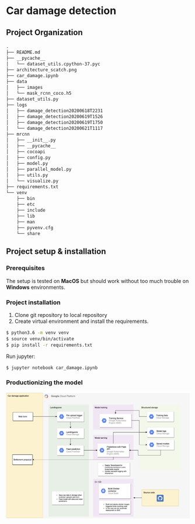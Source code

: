 # Car damage detection

## Project Organization

```
.
├── README.md
├── __pycache__
│   └── dataset_utils.cpython-37.pyc
├── architecture_scatch.png
├── car_damage.ipynb
├── data
│   ├── images
│   └── mask_rcnn_coco.h5
├── dataset_utils.py
├── logs
│   ├── damage_detection20200618T2231
│   ├── damage_detection20200619T1526
│   ├── damage_detection20200619T1750
│   └── damage_detection20200621T1117
├── mrcnn
│   ├── __init__.py
│   ├── __pycache__
│   ├── cocoapi
│   ├── config.py
│   ├── model.py
│   ├── parallel_model.py
│   ├── utils.py
│   └── visualize.py
├── requirements.txt
└── venv
    ├── bin
    ├── etc
    ├── include
    ├── lib
    ├── man
    ├── pyvenv.cfg
    └── share

```

## Project setup & installation

### Prerequisites
The setup is tested on **MacOS** but should work without too much trouble on **Windows** environments.


### Project installation
1. Clone git repository to local repository
2. Create virtual environment and install the requirements.
```bash
$ python3.6 -m venv venv
$ source venv/bin/activate
$ pip install -r requirements.txt
```
Run jupyter:
```bash
$ jupyter notebook car_damage.ipynb
```

### Productionizing the model 
![](sketch_production.png)











